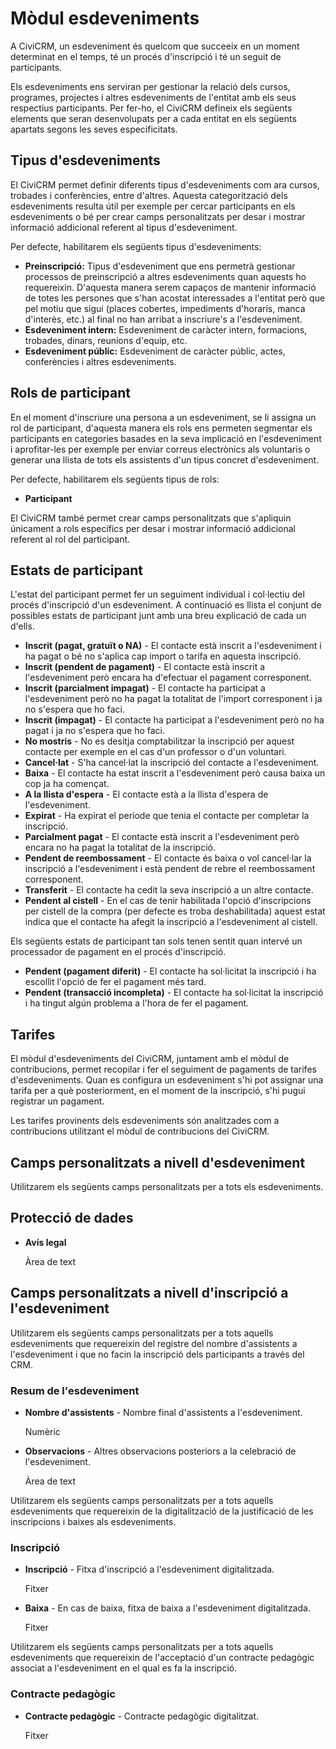 # Mòdul esdeveniments

A CiviCRM, un esdeveniment és quelcom que succeeix en un moment determinat en el temps, té un procés d'inscripció i té un seguit de participants.

Els esdeveniments ens serviran per gestionar la relació dels cursos, programes, projectes i altres esdeveniments de l'entitat amb els seus respectius participants. Per fer-ho, el CiviCRM defineix els següents elements que seran desenvolupats per a cada entitat en els següents apartats segons les seves especificitats.

## Tipus d'esdeveniments

El CiviCRM permet definir diferents tipus d'esdeveniments com ara cursos, trobades i conferències, entre d'altres. Aquesta categorització dels esdeveniments resulta útil per exemple per cercar participants en els esdeveniments o bé per crear camps personalitzats per desar i mostrar informació addicional referent al tipus d'esdeveniment.

Per defecte, habilitarem els següents tipus d'esdeveniments:

- **Preinscripció:** Tipus d'esdeveniment que ens permetrà gestionar processos de preinscripció a altres esdeveniments quan aquests ho requereixin. D'aquesta manera serem capaços de mantenir informació de totes les persones que s'han acostat interessades a l'entitat però que pel motiu que sigui (places cobertes, impediments d'horaris, manca d'interès, etc.) al final no han arribat a inscriure's a l'esdeveniment.
- **Esdeveniment intern:** Esdeveniment de caràcter intern, formacions, trobades, dinars, reunions d'equip, etc.
- **Esdeveniment públic:** Esdeveniment de caràcter públic, actes, conferències i altres esdeveniments.

## Rols de participant

En el moment d'inscriure una persona a un esdeveniment, se li assigna un rol de participant, d'aquesta manera els rols ens permeten segmentar els participants en categories basades en la seva implicació en l'esdeveniment i aprofitar-les per exemple per enviar correus electrònics als voluntaris o generar una llista de tots els assistents d'un tipus concret d'esdeveniment.

Per defecte, habilitarem els següents tipus de rols:

- **Participant**

El CiviCRM també permet crear camps personalitzats que s'apliquin únicament a rols específics per desar i mostrar informació addicional referent al rol del participant.

## Estats de participant

L'estat del participant permet fer un seguiment individual i col·lectiu del procés d'inscripció d'un esdeveniment. A continuació es llista el conjunt de possibles estats de participant junt amb una breu explicació de cada un d'ells.

- **Inscrit (pagat, gratuït o NA)** - El contacte està inscrit a l'esdeveniment i ha pagat o bé no s'aplica cap import o tarifa en aquesta inscripció.
- **Inscrit (pendent de pagament)** - El contacte està inscrit a l'esdeveniment però encara ha d'efectuar el pagament corresponent.
- **Inscrit (parcialment impagat)** - El contacte ha participat a l'esdeveniment però no ha pagat la totalitat de l'import corresponent i ja no s'espera que ho faci.
- **Inscrit (impagat)** - El contacte ha participat a l'esdeveniment però no ha pagat i ja no s'espera que ho faci.
- **No mostris** - No es desitja comptabilitzar la inscripció per aquest contacte per exemple en el cas d'un professor o d'un voluntari.
- **Cancel·lat** - S'ha cancel·lat la inscripció del contacte a l'esdeveniment.
- **Baixa** - El contacte ha estat inscrit a l'esdeveniment però causa baixa un cop ja ha començat.
- **A la llista d'espera** - El contacte està a la llista d'espera de l'esdeveniment.
- **Expirat** - Ha expirat el període que tenia el contacte per completar la inscripció.
- **Parcialment pagat** - El contacte està inscrit a l'esdeveniment però encara no ha pagat la totalitat de la inscripció.
- **Pendent de reembossament** - El contacte és baixa o vol cancel·lar la inscripció a l'esdeveniment i està pendent de rebre el reembossament corresponent.
- **Transferit** - El contacte ha cedit la seva inscripció a un altre contacte.
- **Pendent al cistell** - En el cas de tenir habilitada l'opció d'inscripcions per cistell de la compra (per defecte es troba deshabilitada) aquest estat indica que el contacte ha afegit la inscripció a l'esdeveniment al cistell.

Els següents estats de participant tan sols tenen sentit quan intervé un processador de pagament en el procés d'inscripció.

- **Pendent (pagament diferit)** - El contacte ha sol·licitat la inscripció i ha escollit l'opció de fer el pagament més tard.
- **Pendent (transacció incompleta)** - El contacte ha sol·licitat la inscripció i ha tingut algún problema a l'hora de fer el pagament.

## Tarifes

El mòdul d'esdeveniments del CiviCRM, juntament amb el mòdul de contribucions, permet recopilar i fer el seguiment de pagaments de tarifes d'esdeveniments. Quan es configura un esdeveniment s'hi pot assignar una tarifa per a què posteriorment, en el moment de la inscripció, s'hi pugui registrar un pagament.

Les tarifes provinents dels esdeveniments són analitzades com a contribucions utilitzant el mòdul de contribucions del CiviCRM.

## Camps personalitzats a nivell d'esdeveniment

Utilitzarem els següents camps personalitzats per a tots els esdeveniments.

## Protecció de dades

- **Avís legal**

    Àrea de text

## Camps personalitzats a nivell d'inscripció a l'esdeveniment

Utilitzarem els següents camps personalitzats per a tots aquells esdeveniments que requereixin del registre del nombre d'assistents a l'esdeveniment i que no facin la inscripció dels participants a través del CRM.

### Resum de l'esdeveniment

- **Nombre d'assistents** - Nombre final d'assistents a l'esdeveniment.

    Numèric

- **Observacions** - Altres observacions posteriors a la celebració de l'esdeveniment.

    Àrea de text

Utilitzarem els següents camps personalitzats per a tots aquells esdeveniments que requereixin de la digitalització de la justificació de les inscripcions i baixes als esdeveniments.

### Inscripció

- **Inscripció** - Fitxa d'inscripció a l'esdeveniment digitalitzada.

    Fitxer

- **Baixa** - En cas de baixa, fitxa de baixa a l'esdeveniment digitalitzada.

    Fitxer

Utilitzarem els següents camps personalitzats per a tots aquells esdeveniments que requereixin de l'acceptació d'un contracte pedagògic associat a l'esdeveniment en el qual es fa la inscripció.

### Contracte pedagògic

- **Contracte pedagògic** - Contracte pedagògic digitalitzat.

    Fitxer
